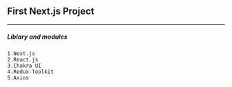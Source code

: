 ## First Next.js Project

<hr style="height:1px;">

##### Liblary and modules

```
1.Next.js
2.React.js
3.Chakra UI
4.Redux-Toolkit
5.Axios
```
